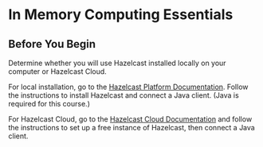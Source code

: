 # In Memory Computing Essentials

## Before You Begin

Determine whether you will use Hazelcast installed locally on your computer or Hazelcast Cloud. 

For local installation, go to the [Hazelcast Platform Documentation](https://docs.hazelcast.com/hazelcast/5.0/). Follow the instructions to install Hazelcast and connect a Java client. (Java is required for this course.) 

For Hazelcast Cloud, go to the [Hazelcast Cloud Documentation](https://docs.hazelcast.com/cloud/getting-started) and follow the instructions to set up a free instance of Hazelcast, then connect a Java client.

## 